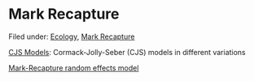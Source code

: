 #  Mark Recapture

Filed under: [Ecology][3], [Mark Recapture][4]

[ CJS Models][1]: Cormack-Jolly-Seber (CJS) models in different variations

[Mark-Recapture random effects model][2]

[1]: cormack-jolly-seber-models/
[2]: mark-recapture-random-effects-model.md
[3]: ./../by-field-of-application/ecology/
[4]: ./../
